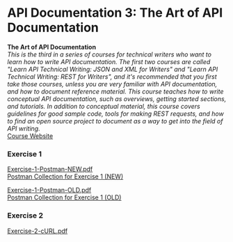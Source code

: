 # API Documentation 3: The Art of API Documentation
**The Art of API Documentation**  
_This is the third in a series of courses for technical writers who want to learn how to write API documentation. The first two courses are called "Learn API Technical Writing: JSON and XML for Writers" and "Learn API Technical Writing: REST for Writers", and it's recommended that you first take those courses, unless you are very familiar with API documentation, and how to document reference material.  This course teaches how to write conceptual API documentation, such as overviews, getting started sections, and tutorials. In addition to conceptual material, this course covers guidelines for good sample code, tools for making REST requests, and how to find an open source project to document as a way to get into the field of API writing._  
[Course Website](https://www.udemy.com/the-art-of-api-documentation/)  
  
  
### Exercise 1
[Exercise-1-Postman-NEW.pdf](./Exercise-1-Postman-NEW.pdf)  
[Postman Collection for Exercise 1 (NEW)](https://www.getpostman.com/collections/190d211cb6a382d0ce7d)  
  
[Exercise-1-Postman-OLD.pdf](./Exercise-1-Postman-OLD.pdf)  
[Postman Collection for Exercise 1 (OLD)](https://www.getpostman.com/collections/190d211cb6a382d0ce7d)  

### Exercise 2
[Exercise-2-cURL.pdf](./Exercise-2-cURL.pdf)  
